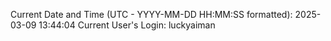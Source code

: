 Current Date and Time (UTC - YYYY-MM-DD HH:MM:SS formatted): 2025-03-09 13:44:04
Current User's Login: luckyaiman
